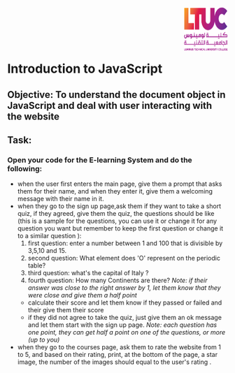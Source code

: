 <!-- ![ltuc](img/ltuc.png) -->
<img src="img/ltuc.png" width="100" height="100" style="float:right;">
<br>
<br>
<br>
<br>
<br>

# Introduction to JavaScript

## Objective: To understand the document object in JavaScript and deal with user interacting with the website

## Task:

 ### Open your code for the E-learning System and do the following:
 - when the user first enters the main page, give them a prompt that asks them for their name, and when they enter it, give them a welcoming message with their name in it.
 - when they go to the sign up page,ask them if they want to take a short quiz, if they agreed, give them the quiz, the questions should be like (this is a sample for the questions, you can use it or change it for any question you want but remember to keep the first question or change it to a similar question ):
    1. first question: enter a number between 1 and 100 that is divisible by 3,5,10 and 15.
    2. second question: What element does 'O' represent on the periodic table?
    3. third question: what's the capital of Italy ?
    4. fourth question: How many Continents are there? *Note: if their answer was close to the right answer by 1, let them know that they were close and give them a half point*
    - calculate their score and let them know if they passed or failed and their give them their score
    - if they did not agree to take the quiz, just give them an ok message and let them start with the sign up page.
    *Note: each question has one point, they can get half a point on one of the questions, or more (up to you)*
- when they go to the courses page, ask them to rate the website from 1 to 5, and based on their rating, print, at the bottom of the page, a star image, the number of the images should equal to the user's rating .



<!-- #### ***Note: from now on, always write your code in strict mode .*** -->
